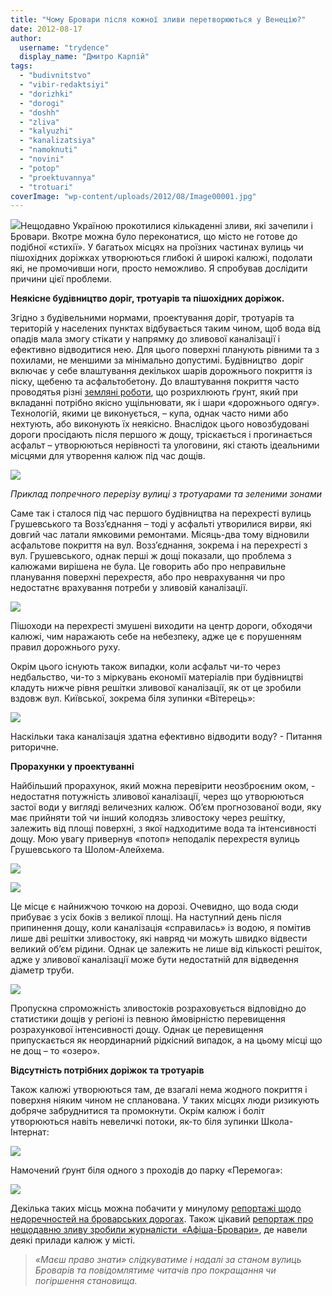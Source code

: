 ```yaml
---
title: "Чому Бровари після кожної зливи перетворюються у Венецію?"
date: 2012-08-17
author: 
  username: "trydence"
  display_name: "Дмитро Карпій"
tags: 
  - "budivnitstvo"
  - "vibir-redaktsiyi"
  - "dorizhki"
  - "dorogi"
  - "doshh"
  - "zliva"
  - "kalyuzhi"
  - "kanalizatsiya"
  - "namoknuti"
  - "novini"
  - "potop"
  - "proektuvannya"
  - "trotuari"
coverImage: "wp-content/uploads/2012/08/Image00001.jpg"
---
```


[![](https://mpz.brovary.org/wp-content/uploads/2012/08/Image00001.jpg)](https://mpz.brovary.org/wp-content/uploads/2012/08/Image00001.jpg)Нещодавно Україною прокотилися кількаденні зливи, які зачепили і Бровари. Вкотре можна було переконатися, що місто не готове до подібної «стихії». У багатьох місцях на проїзних частинах вулиць чи пішохідних доріжках утворюються глибокі й широкі калюжі, подолати які, не промочивши ноги, просто неможливо. Я спробував дослідити причини цієї проблеми.

**Неякісне будівництво доріг, тротуарів та пішохідних доріжок.**

Згідно з будівельними нормами, проектування доріг, тротуарів та територій у населених пунктах відбувається таким чином, щоб вода від опадів мала змогу стікати у напрямку до зливової каналізації і ефективно відводитися нею. Для цього поверхні планують рівними та з похилами, не меншими за мінімально допустимі. Будівництво  доріг включає у себе влаштування декількох шарів дорожнього покриття із піску, щебеню та асфальтобетону. До влаштування покриття часто проводятья різні [земляні роботи](http://uk.wikipedia.org/wiki/%D0%97%D0%B5%D0%BC%D0%BB%D1%8F%D0%BD%D1%96_%D1%80%D0%BE%D0%B1%D0%BE%D1%82%D0%B8 "На Вікіпедії"), що розрихлюють ґрунт, який при вкладанні потрібно якісно ущільнювати, як і шари «дорожнього одягу». Технологій, якими це виконується, – купа, однак часто ними або нехтують, або виконують їх неякісно. Внаслідок цього новозбудовані дороги просідають після першого ж дощу, тріскається і прогинається асфальт – утворюються нерівності та улоговини, які стають ідеальними місцями для утворення калюж під час дощів.

[![](https://mpz.brovary.org/wp-content/uploads/2012/08/Kopiya-image012.jpg)](https://mpz.brovary.org/wp-content/uploads/2012/08/Kopiya-image012.jpg)

_Приклад попречного перерізу вулиці з тротуарами та зеленими зонами_

Саме так і сталося під час першого будівництва на перехресті вулиць Грушевського та Возз’єднання – тоді у асфальті утворилися вирви, які довгий час латали ямковими ремонтами. Місяць-два тому відновили асфальтове покриття на вул. Возз’єднання, зокрема і на перехресті з вул. Грушевського, однак перші ж дощі показали, що проблема з калюжами вирішена не була. Це говорить або про неправильне планування поверхні перехрестя, або про неврахування чи про недостатнє врахування потреби у зливовій каналізації.

[![](https://mpz.brovary.org/wp-content/uploads/2012/08/Image00005.jpg)](https://mpz.brovary.org/wp-content/uploads/2012/08/Image00005.jpg)

Пішоходи на перехресті змушені виходити на центр дороги, обходячи калюжі, чим наражають себе на небезпеку, адже це є порушенням правил дорожнього руху.

Окрім цього існують також випадки, коли асфальт чи-то через недбальство, чи-то з міркувань економії матеріалів при будівництві кладуть нижче рівня решітки зливової каналізації, як от це зробили вздовж вул. Київської, зокрема біля зупинки «Вітерець»:

[![](https://mpz.brovary.org/wp-content/uploads/2012/08/DSC000362.jpg)](https://mpz.brovary.org/wp-content/uploads/2012/08/DSC000362.jpg)

Наскільки така каналізація здатна ефективно відводити воду? - Питання риторичне.

**Прорахунки у проектуванні**

Найбільший прорахунок, який можна перевірити неозброєним оком, - недостатня потужність зливової каналізації, через що утворюються застої води у вигляді величезних калюж. Об’єм прогнозованої води, яку має прийняти той чи інший колодязь зливостоку через решітку, залежить від площі поверхні, з якої надходитиме вода та інтенсивності дощу. Мою увагу привернув «потоп» неподалік перехрестя вулиць Грушевського та Шолом-Алейхема.

[![](https://mpz.brovary.org/wp-content/uploads/2012/08/Image00001.jpg)](https://mpz.brovary.org/wp-content/uploads/2012/08/Image00001.jpg)

[![](https://mpz.brovary.org/wp-content/uploads/2012/08/Image00002.jpg)](https://mpz.brovary.org/wp-content/uploads/2012/08/Image00002.jpg)

Це місце є найнижчою точкою на дорозі. Очевидно, що вода сюди прибуває з усіх боків з великої площі. На наступний день після припинення дощу, коли каналізація «справилась» із водою, я помітив лише дві решітки зливостоку, які навряд чи можуть швидко відвести великий об’єм рідини. Однак це залежить не лише від кількості решіток, адже у зливової каналізації може бути недостатній для відведення діаметр труби.

[![](https://mpz.brovary.org/wp-content/uploads/2012/08/Image00008.jpg)](https://mpz.brovary.org/wp-content/uploads/2012/08/Image00008.jpg)

Пропускна спроможність зливостоків розраховується відповідно до статистики дощів у регіоні із певною ймовірністю перевищення розрахункової інтенсивності дощу. Однак це перевищення припускається як неординарний рідкісний випадок, а на цьому місці що не дощ – то «озеро».

**Відсутність потрібних доріжок та тротуарів**

Також калюжі утворюються там, де взагалі нема жодного покриття і поверхня ніяким чином не спланована. У таких місцях люди ризикують добряче забруднитися та промокнути. Окрім калюж і боліт утворюються навіть невеличкі потоки, як-то біля зупинки Школа-Інтернат:

[![](https://mpz.brovary.org/wp-content/uploads/2012/08/Image00004.jpg)](https://mpz.brovary.org/wp-content/uploads/2012/08/Image00004.jpg)

Намочений ґрунт біля одного з проходів до парку «Перемога»:

[![](https://mpz.brovary.org/wp-content/uploads/2012/08/Image00003.jpg)](https://mpz.brovary.org/wp-content/uploads/2012/08/Image00003.jpg)

Декілька таких місць можна побачити у минулому [репортажі щодо недоречностей на броварських дорогах](https://mpz.brovary.org/nedorechnosti-na-brovarskih-dorogah-zhurnalistskiy-fotoreyd/ "Недоречності на броварських дорогах: журналістський фоторейд"). Також цікавий [репортаж про нещодавню зливу зробили журналісти  «Афіша-Бровари»](http://afisha-brovary.net/index.php?option=com_zoo&task=item&item_id=3339&Itemid=113 "ТОП-5: калюжний хіт-парад "), де навели деякі прилади калюж у місті.

> _«Маєш право знати» слідкуватиме і надалі за станом вулиць Броварів та повідомлятиме читачів про покращання чи погіршення становища._
